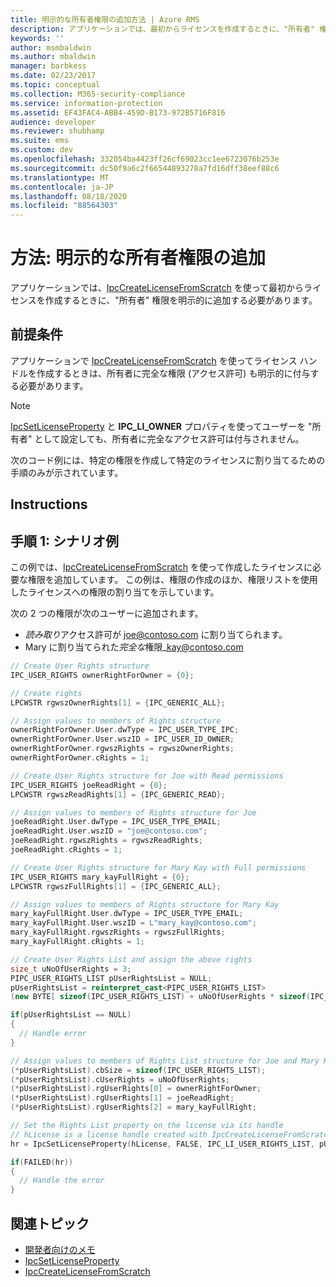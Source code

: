 ```yaml
---
title: 明示的な所有者権限の追加方法 | Azure RMS
description: アプリケーションでは、最初からライセンスを作成するときに、"所有者" 権限を明示的に追加する必要があります。
keywords: ''
author: msmbaldwin
ms.author: mbaldwin
manager: barbkess
ms.date: 02/23/2017
ms.topic: conceptual
ms.collection: M365-security-compliance
ms.service: information-protection
ms.assetid: EF43FAC4-ABB4-459D-B173-972B5716F816
audience: developer
ms.reviewer: shubhamp
ms.suite: ems
ms.custom: dev
ms.openlocfilehash: 332054ba4423ff26cf69023cc1ee6723076b253e
ms.sourcegitcommit: dc50f9a6c2f66544893278a7fd16dff38eef88c6
ms.translationtype: MT
ms.contentlocale: ja-JP
ms.lasthandoff: 08/18/2020
ms.locfileid: "88564303"
---
```

# <a name="how-to-add-explicit-owner-rights"></a>方法: 明示的な所有者権限の追加

アプリケーションでは、[IpcCreateLicenseFromScratch](https://msdn.microsoft.com/library/hh535256.aspx) を使って最初からライセンスを作成するときに、"所有者" 権限を明示的に追加する必要があります。

## <a name="prerequisites"></a>前提条件

アプリケーションで [IpcCreateLicenseFromScratch](https://msdn.microsoft.com/library/hh535256.aspx) を使ってライセンス ハンドルを作成するときは、所有者に完全な権限 (アクセス許可) も明示的に付与する必要があります。

> [!NOTE]
> [IpcSetLicenseProperty](https://msdn.microsoft.com/library/hh535271.aspx) と **IPC\_LI\_OWNER** プロパティを使ってユーザーを "所有者" として設定しても、所有者に完全なアクセス許可は付与されません。

次のコード例には、特定の権限を作成して特定のライセンスに割り当てるための手順のみが示されています。

## <a name="instructions"></a>Instructions
 
## <a name="step-1-example-scenario"></a>手順 1: シナリオ例

この例では、[IpcCreateLicenseFromScratch](https://msdn.microsoft.com/library/hh535256.aspx) を使って作成したライセンスに必要な権限を追加しています。 この例は、権限の作成のほか、権限リストを使用したライセンスへの権限の割り当てを示しています。

次の 2 つの権限が次のユーザーに追加されます。

- *読み取り*アクセス許可が joe@contoso.com に割り当てられます。
- Mary に割り当てられた*完全な*権限\_kay@contoso.com

```cpp
// Create User Rights structure
IPC_USER_RIGHTS ownerRightForOwner = {0};

// Create rights
LPCWSTR rgwszOwnerRights[1] = {IPC_GENERIC_ALL};

// Assign values to members of Rights structure
ownerRightForOwner.User.dwType = IPC_USER_TYPE_IPC;
ownerRightForOwner.User.wszID = IPC_USER_ID_OWNER;
ownerRightForOwner.rgwszRights = rgwszOwnerRights;
ownerRightForOwner.cRights = 1;

// Create User Rights structure for Joe with Read permissions
IPC_USER_RIGHTS joeReadRight = {0};
LPCWSTR rgwszReadRights[1] = {IPC_GENERIC_READ};

// Assign values to members of Rights structure for Joe
joeReadRight.User.dwType = IPC_USER_TYPE_EMAIL;
joeReadRight.User.wszID = "joe@contoso.com";
joeReadRight.rgwszRights = rgwszReadRights;
joeReadRight.cRights = 1;

// Create User Rights structure for Mary Kay with Full permissions
IPC_USER_RIGHTS mary_kayFullRight = {0};
LPCWSTR rgwszFullRights[1] = {IPC_GENERIC_ALL};

// Assign values to members of Rights structure for Mary Kay
mary_kayFullRight.User.dwType = IPC_USER_TYPE_EMAIL;
mary_kayFullRight.User.wszID = L"mary_kay@contoso.com";
mary_kayFullRight.rgwszRights = rgwszFullRights;
mary_kayFullRight.cRights = 1;

// Create User Rights List and assign the above rights
size_t uNoOfUserRights = 3;
PIPC_USER_RIGHTS_LIST pUserRightsList = NULL;
pUserRightsList = reinterpret_cast<PIPC_USER_RIGHTS_LIST>
(new BYTE[ sizeof(IPC_USER_RIGHTS_LIST) + uNoOfUserRights * sizeof(IPC_USER_RIGHTS)]);

if(pUserRightsList == NULL)
{
  // Handle error
}

// Assign values to members of Rights List structure for Joe and Mary Kay
(*pUserRightsList).cbSize = sizeof(IPC_USER_RIGHTS_LIST);
(*pUserRightsList).cUserRights = uNoOfUserRights;
(*pUserRightsList).rgUserRights[0] = ownerRightForOwner;
(*pUserRightsList).rgUserRights[1] = joeReadRight;
(*pUserRightsList).rgUserRights[2] = mary_kayFullRight;

// Set the Rights List property on the license via its handle
// hLicense is a license handle created with IpcCreateLicenseFromScratch
hr = IpcSetLicenseProperty(hLicense, FALSE, IPC_LI_USER_RIGHTS_LIST, pUserRightsList);

if(FAILED(hr))
{
  // Handle the error
}
```


## <a name="related-topics"></a>関連トピック

- [開発者向けのメモ](developer-notes.md)
- [IpcSetLicenseProperty](https://msdn.microsoft.com/library/hh535271.aspx)
- [IpcCreateLicenseFromScratch](https://msdn.microsoft.com/library/hh535256.aspx)
